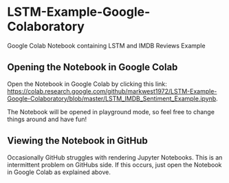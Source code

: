 # LSTM-Example-Google-Colaboratory
Google Colab Notebook containing LSTM and IMDB Reviews Example

## Opening the Notebook in Google Colab

Open the Notebook in Google Colab by clicking this link: https://colab.research.google.com/github/markwest1972/LSTM-Example-Google-Colaboratory/blob/master/LSTM_IMDB_Sentiment_Example.ipynb.

The Notebook will be opened in playground mode, so feel free to change things around and have fun!

## Viewing the Notebook in GitHub

Occasionally GitHub struggles with rendering Jupyter Notebooks. This is an intermittent problem on GitHubs side. If this occurs, just open the Notebook in Google Colab as explained above.
